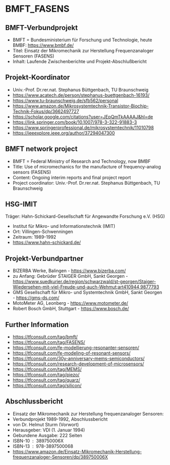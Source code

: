 # BMFT_FASENS

## BMFT-Verbundprojekt 
- BMFT = Bundesministerium für Forschung und Technologie, heute BMBF: https://www.bmbf.de/
- Titel: Einsatz der Mikromechanik zur Herstellung Frequenzanaloger Sensoren (FASENS) 
- Inhalt: Laufende Zwischenberichte und Projekt-Abschlußbericht

## Projekt-Koordinator
- Univ.-Prof. Dr.rer.nat. Stephanus Büttgenbach, TU Braunschweig
- https://www.acatech.de/person/stephanus-buettgenbach-16193/
- https://www.tu-braunschweig.de/sfb562/personal
- https://www.amazon.de/Mikrosystemtechnik-Transistor-Biochip-Technik-Fokus/dp/3662497727
- https://scholar.google.com/citations?user=JEpQmTkAAAAJ&hl=de
- https://link.springer.com/book/10.1007/978-3-322-91883-3
- https://www.springerprofessional.de/mikrosystemtechnik/11010798
- https://ieeexplore.ieee.org/author/37294047300

## BMFT network project
- BMFT = Federal Ministry of Research and Technology, now BMBF
- Title: Use of micromechanics for the manufacture of frequency-analog sensors (FASENS)
- Content: Ongoing interim reports and final project report
- Project coordinator: Univ.-Prof. Dr.rer.nat. Stephanus Büttgenbach, TU Braunschweig
  
## HSG-IMIT
Träger: Hahn-Schickard-Gesellschaft für Angewandte Forschung e.V. (HSG)
- Institut für Mikro- und Informationstechnik (IMIT)
- Ort: Villingen-Schwenningen
- Zeitraum: 1989-1992
- https://www.hahn-schickard.de/

## Projekt-Verbundpartner
- BIZERBA Werke, Balingen - https://www.bizerba.com/
- zu Anfang: Gebrüder STAIGER GmbH, Sankt Georgen - https://www.suedkurier.de/region/schwarzwald/st-georgen/Staiger-Wiedersehen-mit-viel-Freude-und-auch-Wehmut;art410944,9877793
- GMS Gesellschaft für Mikro- und Systemtechnik GmbH, Sankt Georgen - https://gms-ds.com/
- MotoMeter AG, Leonberg - https://www.motometer.de/
- Robert Bosch GmbH, Stuttgart - https://www.bosch.de/
  
## Further Information
- https://tfconsult.com/tag/bmft/
- https://tfconsult.com/tag/FASENS/
- https://tfconsult.com/fe-modellierung-resonanter-sensoren/
- https://tfconsult.com/fe-modeling-of-resonant-sensors/
- https://tfconsult.com/30y-anniversary-mems-semiconductors/
- https://tfconsult.com/research-development-of-microsensors/
- https://tfconsult.com/tag/MEMS/
- https://tfconsult.com/tag/piezo/
- https://tfconsult.com/tag/quarz/
- https://tfconsult.com/tag/silicon/

## Abschlussbericht 
- Einsatz der Mikromechanik zur Herstellung frequenzanaloger Sensoren: 
- Verbundprojekt 1989-1992, Abschlussbericht
- von Dr. Helmut Sturm (Vorwort)
- Herausgeber:‎ VDI (1. Januar 1994)
- Gebundene Ausgabe:‎ 222 Seiten
- ISBN-10 ‏ : ‎ 389750006X
- ISBN-13 ‏ : ‎ 978-3897500068
- https://www.amazon.de/Einsatz-Mikromechanik-Herstellung-frequenzanaloger-Sensoren/dp/389750006X


